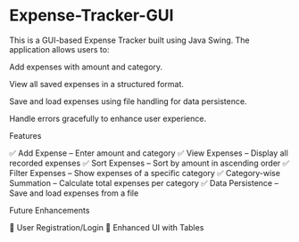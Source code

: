 # Expense-Tracker-GUI

This is a GUI-based Expense Tracker built using Java Swing. The application allows users to:

Add expenses with amount and category.

View all saved expenses in a structured format.

Save and load expenses using file handling for data persistence.

Handle errors gracefully to enhance user experience.

Features

✅ Add Expense – Enter amount and category
✅ View Expenses – Display all recorded expenses
✅ Sort Expenses – Sort by amount in ascending order
✅ Filter Expenses – Show expenses of a specific category
✅ Category-wise Summation – Calculate total expenses per category
✅ Data Persistence – Save and load expenses from a file

Future Enhancements

🔹 User Registration/Login
🔹 Enhanced UI with Tables
